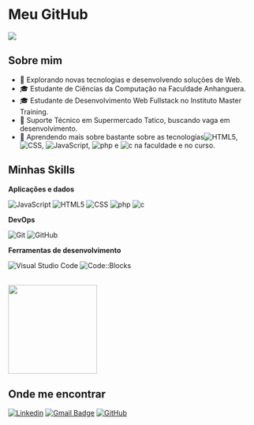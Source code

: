 # Meu GitHub
![](https://komarev.com/ghpvc/?username=emeyas-franco&color=006bed)

## Sobre mim

- 🤔 Explorando novas tecnologias e desenvolvendo soluções de Web.
- 🎓 Estudante de Ciências da Computação na Faculdade Anhanguera.
- 🎓 Estudante de Desenvolvimento Web Fullstack no Instituto Master Training.
- 💼 Suporte Técnico em Supermercado Tatico, buscando vaga em desenvolvimento.
- 🌱 Aprendendo mais sobre bastante sobre as tecnologias![HTML5](https://img.shields.io/badge/-HTML5-333333?style=flat&logo=HTML5),  ![CSS](https://img.shields.io/badge/-CSS-333333?style=flat&logo=CSS3&logoColor=1572B6), ![JavaScript](https://img.shields.io/badge/-JavaScript-333333?style=flat&logo=javascript), ![php](https://img.shields.io/badge/-php-333333?style=flat&logo=php) e ![c](https://img.shields.io/badge/-c-333333?style=flat&logo=c) na faculdade e no curso.

## Minhas Skills

**Aplicações e dados**

![JavaScript](https://img.shields.io/badge/-JavaScript-333333?style=flat&logo=javascript)
![HTML5](https://img.shields.io/badge/-HTML5-333333?style=flat&logo=HTML5)
![CSS](https://img.shields.io/badge/-CSS-333333?style=flat&logo=CSS3&logoColor=1572B6)
![php](https://img.shields.io/badge/-php-333333?style=flat&logo=php)
![c](https://img.shields.io/badge/-c-333333?style=flat&logo=c)


**DevOps**

![Git](https://img.shields.io/badge/-Git-333333?style=flat&logo=git)
![GitHub](https://img.shields.io/badge/-GitHub-333333?style=flat&logo=github)

**Ferramentas de desenvolvimento**

![Visual Studio Code](https://img.shields.io/badge/-Visual%20Studio%20Code-333333?style=flat&logo=visual-studio-code&logoColor=007ACC)
![Code::Blocks](https://img.shields.io/badge/-Code%20Blocks-333333?style=flat&logo=code-blocks&logoColor=007ACC)

<br/>

<a href="https://github.com/emeyas-franco" title="Perfil do Emeyas">
  <img height="180em" src="https://github-readme-stats.vercel.app/api?username=emeyas-franco&theme=dracula&show_icons=true" />
</a>

## Onde me encontrar

[![Linkedin](https://img.shields.io/badge/-Emeyas_Franco-blue?style=flat-square&logo=Linkedin&logoColor=white&link=https://www.linkedin.com/in/emeyas-franco-9b201998)](https://www.linkedin.com/in/emeyas-franco-9b201998)
[![Gmail Badge](https://img.shields.io/badge/-emeyasdev@gmail.com-006bed?style=flat-square&logo=Gmail&logoColor=white&link=mailto:SEU-EMAIL)](mailto:emeyasdev@gmail.com)
[![GitHub](https://img.shields.io/github/followers/emeyas-franco?label=follow&style=social)](https://github.com/emeyas-franco)
